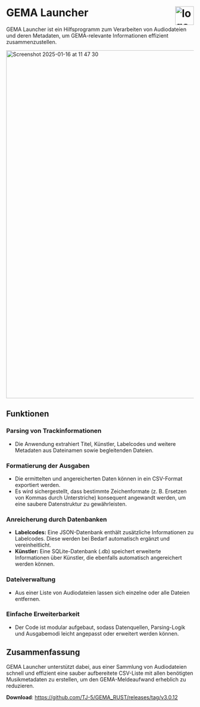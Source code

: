 # GEMA Launcher <img width="50" align="right" alt="logo" src="https://github.com/user-attachments/assets/fb76abad-1aa6-4409-b793-1525dac1d823" /> 

GEMA Launcher ist ein Hilfsprogramm zum Verarbeiten von Audiodateien und deren Metadaten, um GEMA-relevante Informationen effizient zusammenzustellen. 


<img width="934" alt="Screenshot 2025-01-16 at 11 47 30" src="https://github.com/user-attachments/assets/8b70f325-f844-425d-a837-2dc25f130198" />

## Funktionen

### Parsing von Trackinformationen
- Die Anwendung extrahiert Titel, Künstler, Labelcodes und weitere Metadaten aus Dateinamen sowie begleitenden Dateien.

### Formatierung der Ausgaben
- Die ermittelten und angereicherten Daten können in ein CSV-Format exportiert werden.
- Es wird sichergestellt, dass bestimmte Zeichenformate (z. B. Ersetzen von Kommas durch Unterstriche) konsequent angewandt werden, um eine saubere Datenstruktur zu gewährleisten.

### Anreicherung durch Datenbanken
- **Labelcodes:** Eine JSON-Datenbank enthält zusätzliche Informationen zu Labelcodes. Diese werden bei Bedarf automatisch ergänzt und vereinheitlicht.
- **Künstler:** Eine SQLite-Datenbank (.db) speichert erweiterte Informationen über Künstler, die ebenfalls automatisch angereichert werden können.

### Dateiverwaltung
- Aus einer Liste von Audiodateien lassen sich einzelne oder alle Dateien entfernen.

### Einfache Erweiterbarkeit
- Der Code ist modular aufgebaut, sodass Datenquellen, Parsing-Logik und Ausgabemodi leicht angepasst oder erweitert werden können.

## Zusammenfassung

GEMA Launcher unterstützt dabei, aus einer Sammlung von Audiodateien schnell und effizient eine sauber aufbereitete CSV-Liste mit allen benötigten Musikmetadaten zu erstellen, um den GEMA-Meldeaufwand erheblich zu reduzieren.

**Download**: https://github.com/TJ-5/GEMA_RUST/releases/tag/v3.0.12


